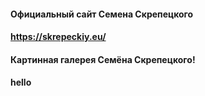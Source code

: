 #### Официальный сайт Семена Скрепецкого
#### https://skrepeckiy.eu/
#### Картинная галерея Семёна Скрепецкого!
#### hello